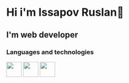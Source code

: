 # Hi i'm Issapov Ruslan👋
## I'm web developer
### Languages and technologies
<div style="display:'flex';">
          <img src="https://cdn.jsdelivr.net/gh/devicons/devicon/icons/react/react-original-wordmark.svg" width="40" />
          <img src="https://cdn.jsdelivr.net/gh/devicons/devicon/icons/vuejs/vuejs-original-wordmark.svg" width="40" />
          <img src="https://cdn.jsdelivr.net/gh/devicons/devicon/icons/php/php-original.svg" width="40" />
</div>

          
          
          
<!--
**GalinskiRuslan/GalinskiRuslan** is a ✨ _special_ ✨ repository because its `README.md` (this file) appears on your GitHub profile.

Here are some ideas to get you started:

- 🔭 I’m currently working on ...
- 🌱 I’m currently learning ...
- 👯 I’m looking to collaborate on ...
- 🤔 I’m looking for help with ...
- 💬 Ask me about ...
- 📫 How to reach me: ...
- 😄 Pronouns: ...
- ⚡ Fun fact: ...
-->
